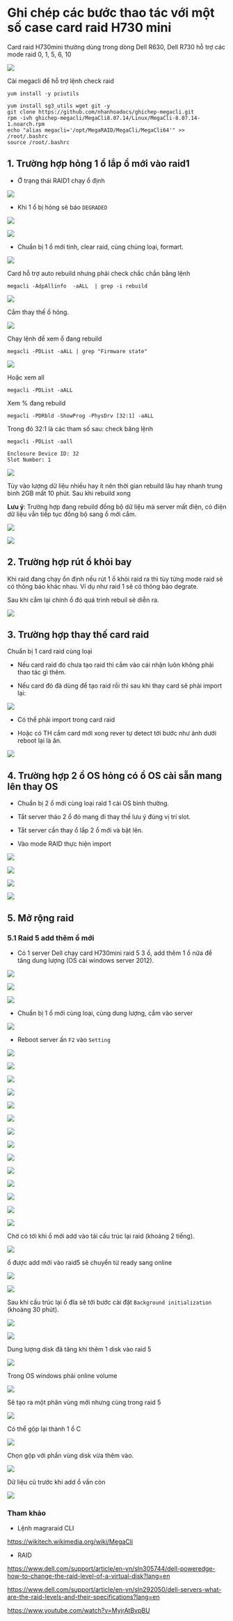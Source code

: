 # Ghi chép các bước thao tác với một số case card raid H730 mini

Card raid H730mini thường dùng trong dòng Dell R630, Dell R730 hỗ trợ các mode raid 0, 1, 5, 6, 10

![](../images/case-raid-h730mini/Screenshot_121.png)


Cài megacli để hỗ trợ lệnh check raid

```
yum install -y pciutils 

yum install sg3_utils wget git -y
git clone https://github.com/nhanhoadocs/ghichep-megacli.git
rpm -ivh ghichep-megacli/MegaCli8.07.14/Linux/MegaCli-8.07.14-1.noarch.rpm
echo "alias megacli='/opt/MegaRAID/MegaCli/MegaCli64'" >> /root/.bashrc
source /root/.bashrc
```


## 1. Trường hợp hỏng 1 ổ lắp ổ mới vào raid1

- Ở trạng thái RAID1 chạy ổ định

![](../images/case-raid-h730mini/Screenshot_124.png)

- Khi 1 ổ bị hỏng sẽ báo `DEGRADED`

![](../images/case-raid-h730mini/Screenshot_125.png)

![](../images/case-raid-h730mini/Screenshot_126.png)


- Chuẩn bị 1 ổ mới tinh, clear raid, cùng chủng loại, formart.

![](../images/case-raid-h730mini/Screenshot_127.png)

Card hỗ trợ auto rebuild nhưng phải check chắc chắn bằng lệnh

```
megacli -AdpAllinfo  -aALL  | grep -i rebuild
```

![](../images/case-raid-h730mini/Screenshot_122.png)

Cắm thay thế ổ hỏng.

![](../images/case-raid-h730mini/Screenshot_128.png)


Chạy lệnh để xem ổ đang rebuild

```
megacli -PDList -aALL | grep "Firmware state"
```

![](../images/case-raid-h730mini/Screenshot_129.png)

Hoặc xem all

```
megacli -PDList -aALL
```

Xem % đang rebuild

```
megacli -PDRbld -ShowProg -PhysDrv [32:1] -aALL
```

Trong đó 32:1 là các tham số sau: check băng lệnh

```
megacli -PDList -aall
```

```
Enclosure Device ID: 32
Slot Number: 1
```

![](../images/case-raid-h730mini/Screenshot_132.png)


Tùy vào lượng dữ liệu nhiều hay ít nên thời gian rebuild lâu hay nhanh trung bình 2GB mất 10 phút. Sau khi rebuild xong

**Lưu ý**: Trường hợp đang rebuild đồng bộ dữ liệu mà server mất điện, có điện dữ liệu vẫn tiếp tục đồng bộ sang ổ mới cắm.

![](../images/case-raid-h730mini/Screenshot_136.png)

![](../images/case-raid-h730mini/Screenshot_137.png)

## 2. Trường hợp rút ổ khỏi bay

Khi raid đang chạy ổn định nếu rút 1 ổ khỏi raid ra thì tùy từng mode raid sẽ có thông báo khác nhau. Ví dụ như raid 1 sẽ có thông báo degrate.

Sau khi cắm lại chính ổ đó quá trình rebuil sẽ diễn ra.

![](../images/case-raid-h730mini/Screenshot_142.png)

## 3. Trường hợp thay thế card raid

Chuẩn bị 1 card raid cùng loại

- Nếu card raid đó chưa tạo raid thì cắm vào cái nhận luôn không phải thao tác gì thêm.

- Nếu card đó đã dùng để tạo raid rồi thì sau khi thay card sẽ phải import lại:

![](../images/case-raid-h730mini/Screenshot_134.png)

+ Có thể phải import trong card raid

+ Hoặc có TH cắm card mới xong rever tự detect tới bước như ảnh dưới reboot lại là ăn.

![](../images/case-raid-h730mini/Screenshot_135.png)

## 4. Trường hợp 2 ổ OS hỏng có ổ OS cài sẵn mang lên thay OS

- Chuẩn bị 2 ổ mới cùng loại raid 1 cài OS bình thường.

- Tắt server tháo 2 ổ đó mang đi thay thế lưu ý đúng vị trí slot.

- Tắt server cần thay ổ lắp 2 ổ mới và bật lên.

- Vào mode RAID thực hiện import

![](../images/case-raid-h730mini/Screenshot_138.png)

![](../images/case-raid-h730mini/Screenshot_139.png)

![](../images/case-raid-h730mini/Screenshot_140.png)

![](../images/case-raid-h730mini/Screenshot_141.png)


## 5. Mở rộng raid

### 5.1 Raid 5 add thêm ổ mới

- Có 1 server Dell chạy card H730mini raid 5 3 ổ, add thêm 1 ổ nữa để tăng dung lượng (OS cài windows server 2012).

![](../images/case-raid-h730mini/Screenshot_165.png)

![](../images/case-raid-h730mini/Screenshot_166.png)

![](../images/case-raid-h730mini/Screenshot_167.png)


- Chuẩn bị 1 ổ mới cùng loại, cùng dung lượng, cắm vào server

![](../images/case-raid-h730mini/Screenshot_168.png)

- Reboot server ấn `F2` vào `Setting`

![](../images/case-raid-h730mini/Screenshot_170.png)

![](../images/case-raid-h730mini/Screenshot_171.png)

![](../images/case-raid-h730mini/Screenshot_172.png)

![](../images/case-raid-h730mini/Screenshot_173.png)

![](../images/case-raid-h730mini/Screenshot_174.png)

![](../images/case-raid-h730mini/Screenshot_175.png)

![](../images/case-raid-h730mini/Screenshot_176.png)

![](../images/case-raid-h730mini/Screenshot_177.png)

![](../images/case-raid-h730mini/Screenshot_178.png)

![](../images/case-raid-h730mini/Screenshot_179.png)

![](../images/case-raid-h730mini/Screenshot_180.png)

![](../images/case-raid-h730mini/Screenshot_181.png)

![](../images/case-raid-h730mini/Screenshot_183.png)

![](../images/case-raid-h730mini/Screenshot_182.png)

Chờ có tới khi ổ mới add vào tái cấu trúc lại raid (khoảng 2 tiếng).

![](../images/case-raid-h730mini/Screenshot_184.png)

ổ được add mới vào raid5 sẽ chuyển từ ready sang online

![](../images/case-raid-h730mini/Screenshot_185.png)

![](../images/case-raid-h730mini/Screenshot_186.png)

Sau khi cấu trúc lại ổ đĩa sẽ tới bước cài đặt `Background initialization` (khoảng 30 phút).

![](../images/case-raid-h730mini/Screenshot_187.png)

![](../images/case-raid-h730mini/Screenshot_188.png)

Dung lượng disk đã tăng khi thêm 1 disk vào raid 5

![](../images/case-raid-h730mini/Screenshot_189.png)

Trong OS windows phải online volume

![](../images/case-raid-h730mini/Screenshot_190.png)

Sẽ tạo ra một phân vùng mới nhưng cùng trong raid 5

![](../images/case-raid-h730mini/Screenshot_191.png)

Có thể gộp lại thành 1 ổ C

![](../images/case-raid-h730mini/Screenshot_192.png)

Chọn gộp với phần vùng disk vừa thêm vào.

![](../images/case-raid-h730mini/Screenshot_193.png)

Dữ liệu cũ trước khi add ổ vần còn

![](../images/case-raid-h730mini/Screenshot_194.png)

### Tham khảo

- Lệnh magraraid CLI

https://wikitech.wikimedia.org/wiki/MegaCli

- RAID

https://www.dell.com/support/article/en-vn/sln305744/dell-poweredge-how-to-change-the-raid-level-of-a-virtual-disk?lang=en

https://www.dell.com/support/article/en-vn/sln292050/dell-servers-what-are-the-raid-levels-and-their-specifications?lang=en

https://www.youtube.com/watch?v=MyjrAtBvpBU




